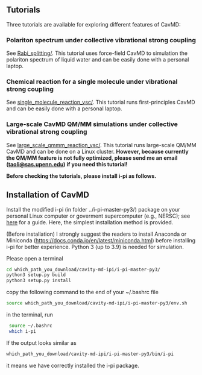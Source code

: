 ## Tutorials

Three tutorials are available for exploring different features of CavMD:

### Polariton spectrum under collective vibrational strong coupling

See [Rabi_splitting/](Rabi_splitting/). This tutorial uses force-field CavMD to simulation the polariton spectrum of liquid water and can be easily done with a personal laptop.

### Chemical reaction for a single molecule under vibrational strong coupling

See [single_molecule_reaction_vsc/](single_molecule_reaction_vsc/). This tutorial runs first-principles CavMD and can be easily done with a personal laptop.

### Large-scale CavMD QM/MM simulations under collective vibrational strong coupling

See [large_scale_qmmm_reaction_vsc/](large_scale_qmmm_reaction_vsc/). This tutorial runs large-scale QM/MM CavMD and can be done on a Linux cluster. **However, because currently the QM/MM feature is not fully optimized, please send me an email (taoli@sas.upenn.edu) if you need this tutorial!**

**Before checking the tutorials, please install i-pi as follows.**

## Installation of CavMD

Install the modified i-pi (in folder ../i-pi-master-py3/) package on your personal Linux computer or goverment supercomputer (e.g., NERSC); see [here](http://ipi-code.org/resources/documentation/) for a guide. Here, the simplest installation method is provided.

(Before installation) I strongly suggest the readers to install Anaconda or Miniconda (https://docs.conda.io/en/latest/miniconda.html) before installing i-pi for better experience. Python 3 (up to 3.9) is needed for simulation.

  Please open a terminal
```bash
cd which_path_you_download/cavity-md-ipi/i-pi-master-py3/
python3 setup.py build
python3 setup.py install
```
 copy the following command to the end of your ~/.bashrc file
```bash
source which_path_you_download/cavity-md-ipi/i-pi-master-py3/env.sh
```
in the terminal, run
```bash
 source ~/.bashrc
 which i-pi
 ```
 If the output looks similar as
 ```bash
which_path_you_download/cavity-md-ipi/i-pi-master-py3/bin/i-pi
 ```
 it means we have correctly installed the i-pi package.
